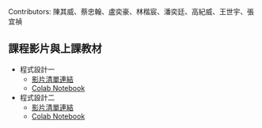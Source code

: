 
Contributors: 陳其威、蔡忠翰、盧奕豪、林楷宸、潘奕廷、高紀威、王世宇、張宜禎



<H2> 課程影片與上課教材 </H2>

* 程式設計一
  - [影片清單連結](https://youtube.com/playlist?list=PL00TEQQ40g-PqcT1Ix4OJZSXTBwlR5dcJ)
  - [Colab Notebook](https://drive.google.com/drive/folders/1IfZqs3Wa6xbFTBOQTjIKR1FRw42KY_Hg?usp=sharing)
* 程式設計二
  - [影片清單連結](https://youtube.com/playlist?list=PL00TEQQ40g-NTB7LP-z2bCbuRCEUdjOwt)
  - [Colab Notebook](https://drive.google.com/drive/folders/1dDM4hDWm-aPhZKg62_xmo6an6KkvMGQU)
 
    
